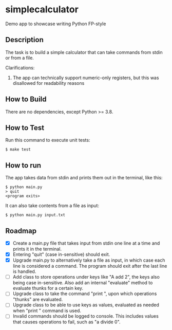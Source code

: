 # simplecalculator
Demo app to showcase writing Python FP-style

## Description
The task is to build a simple calculator that can take commands from stdin or from a file.

Clarifications:
1. The app can technically support numeric-only registers, but this was disallowed for readability reasons

## How to Build
There are no dependencies, except Python >= 3.8.

## How to Test
Run this command to execute unit tests:
```commandline
$ make test
```

## How to run
The app takes data from stdin and prints them out in the terminal, like this:
```commandline
$ python main.py
> quit
<program exits>
```

It can also take contents from a file as input:
``` commandline
$ python main.py input.txt
```

## Roadmap
- [X] Create a main.py file that takes input from stdin one line at a time and prints it in the terminal.
- [X] Entering "quit" (case in-sensitive) should exit.
- [X] Upgrade main.py to alternatively take a file as input, in which case each line is considered a command. The program should exit after the last line is handled. 
- [ ] Add class to store operations under keys like "A add 2", the keys also being case in-sensitive. Also add an internal "evaluate" method to evaluate thunks for a certain key.
- [ ] Upgrade class to take the command "print <key>", upon which operations "thunks" are evaluated.
- [ ] Upgrade class to be able to use keys as values, evaluated as needed when "print <key>" command is used.
- [ ] Invalid commands should be logged to console. This includes values that causes operations to fail, such as "a divide 0".

